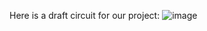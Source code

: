 Here is a draft circuit for our project:
![image](https://github.com/user-attachments/assets/aa676458-5110-4cdf-abb7-c53e32bfaf0f)
